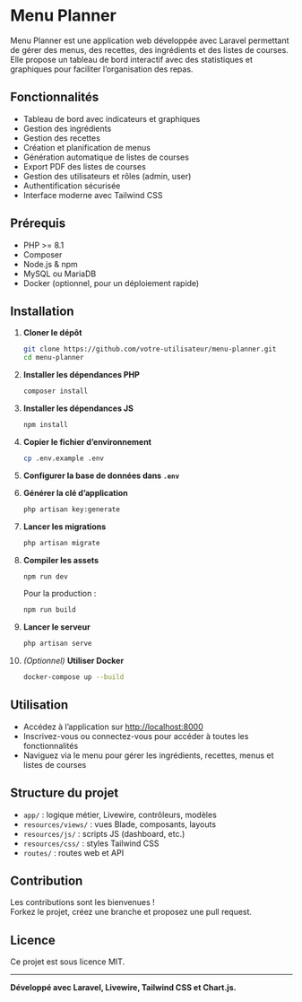 # Menu Planner

Menu Planner est une application web développée avec Laravel permettant de gérer des menus, des recettes, des ingrédients et des listes de courses. Elle propose un tableau de bord interactif avec des statistiques et graphiques pour faciliter l’organisation des repas.

## Fonctionnalités

- Tableau de bord avec indicateurs et graphiques
- Gestion des ingrédients
- Gestion des recettes
- Création et planification de menus
- Génération automatique de listes de courses
- Export PDF des listes de courses
- Gestion des utilisateurs et rôles (admin, user)
- Authentification sécurisée
- Interface moderne avec Tailwind CSS

## Prérequis

- PHP >= 8.1
- Composer
- Node.js & npm
- MySQL ou MariaDB
- Docker (optionnel, pour un déploiement rapide)

## Installation

1. **Cloner le dépôt**
   ```bash
   git clone https://github.com/votre-utilisateur/menu-planner.git
   cd menu-planner
   ```

2. **Installer les dépendances PHP**
   ```bash
   composer install
   ```

3. **Installer les dépendances JS**
   ```bash
   npm install
   ```

4. **Copier le fichier d’environnement**
   ```bash
   cp .env.example .env
   ```

5. **Configurer la base de données dans `.env`**

6. **Générer la clé d’application**
   ```bash
   php artisan key:generate
   ```

7. **Lancer les migrations**
   ```bash
   php artisan migrate
   ```

8. **Compiler les assets**
   ```bash
   npm run dev
   ```
   Pour la production :
   ```bash
   npm run build
   ```

9. **Lancer le serveur**
   ```bash
   php artisan serve
   ```

10. *(Optionnel)* **Utiliser Docker**
    ```bash
    docker-compose up --build
    ```

## Utilisation

- Accédez à l’application sur [http://localhost:8000](http://localhost:8000)
- Inscrivez-vous ou connectez-vous pour accéder à toutes les fonctionnalités
- Naviguez via le menu pour gérer les ingrédients, recettes, menus et listes de courses

## Structure du projet

- `app/` : logique métier, Livewire, contrôleurs, modèles
- `resources/views/` : vues Blade, composants, layouts
- `resources/js/` : scripts JS (dashboard, etc.)
- `resources/css/` : styles Tailwind CSS
- `routes/` : routes web et API

## Contribution

Les contributions sont les bienvenues !  
Forkez le projet, créez une branche et proposez une pull request.

## Licence

Ce projet est sous licence MIT.

---

**Développé avec Laravel, Livewire, Tailwind CSS et Chart.js.**
